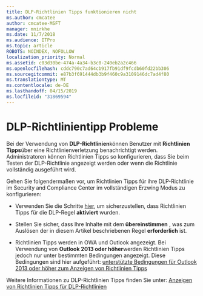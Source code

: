 ```yaml
---
title: DLP-Richtlinien Tipps funktionieren nicht
ms.author: cmcatee
author: cmcatee-MSFT
manager: mnirkhe
ms.date: 11/7/2018
ms.audience: ITPro
ms.topic: article
ROBOTS: NOINDEX, NOFOLLOW
localization_priority: Normal
ms.assetid: c03d30be-474a-4a34-b3c0-240eb2a2c466
ms.openlocfilehash: cddc790c7ad64cb917fb91df9fcdb60fd22bb306
ms.sourcegitcommit: e87b3f691444db3b9f460c9a3109146dc7ad4f80
ms.translationtype: MT
ms.contentlocale: de-DE
ms.lasthandoff: 04/15/2019
ms.locfileid: "31869594"
---
```

# <a name="dlp-policy-tip-issues"></a>DLP-Richtlinientipp Probleme

Bei der Verwendung von **DLP-Richtlinien**können Benutzer mit **Richtlinien Tipps**über eine Richtlinienverletzung benachrichtigt werden. Administratoren können Richtlinien Tipps so konfigurieren, dass Sie beim Testen der DLP-Richtlinie angezeigt werden oder wenn die Richtlinie vollständig ausgeführt wird. 
  
Gehen Sie folgendermaßen vor, um Richtlinien Tipps für ihre DLP-Richtlinie im Security and Compliance Center im vollständigen Erzwing Modus zu konfigurieren:
  
- Verwenden Sie die Schritte [hier](https://docs.microsoft.com/office365/securitycompliance/use-notifications-and-policy-tips), um sicherzustellen, dass Richtlinien Tipps für die DLP-Regel **aktiviert** wurden.
    
- Stellen Sie sicher, dass Ihre Inhalte mit dem **übereinstimmen** , was zum Auslösen der in [](https://docs.microsoft.com/office365/securitycompliance/what-the-sensitive-information-types-look-for)diesem Artikel beschriebenen Regel **erforderlich** ist.
    
- Richtlinien Tipps werden in OWA und Outlook angezeigt. Bei Verwendung von **Outlook 2013 oder höher**werden Richtlinien Tipps jedoch nur unter bestimmten Bedingungen angezeigt. Diese Bedingungen sind hier aufgeführt: [unterstützte Bedingungen für Outlook 2013 oder höher zum Anzeigen von Richtlinien Tipps](https://docs.microsoft.com/office365/securitycompliance/use-notifications-and-policy-tips#outlook-2013-and-later-supports-showing-policy-tips-for-only-some-conditions)
    
Weitere Informationen zu DLP-Richtlinien Tipps finden Sie unter: [Anzeigen von Richtlinien Tipps für DLP-Richtlinien](https://docs.microsoft.com/office365/securitycompliance/use-notifications-and-policy-tips)
  


